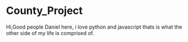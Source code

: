 # County_Project
Hi,Good people
Daniel here, i love python and javascript thats is what the other side of my life is comprised of.
